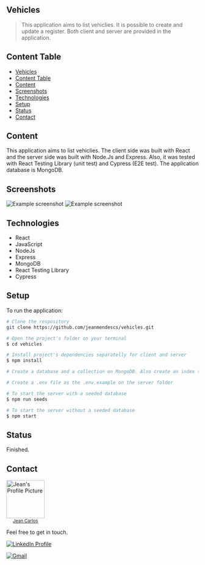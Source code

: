 ## Vehicles

> This application aims to list vehiclies. It is possible to create and update a register. Both client and server are provided in the application.

## Content Table

- [Vehicles](#vehicles)
- [Content Table](#content-table)
- [Content](#content)
- [Screenshots](#screenshots)
- [Technologies](#technologies)
- [Setup](#setup)
- [Status](#status)
- [Contact](#contact)

## Content

This application aims to list vehiclies. The client side was built with React and the server side was built with Node.Js and Express. Also, it was tested with React Testing Library (unit test) and Cypress (E2E test). The application database is MongoDB.

## Screenshots

![Example screenshot](https://imgur.com/4fjzX3K.jpg)
![Example screenshot](https://imgur.com/OyGDWOO.jpg)

## Technologies

- React
- JavaScript
- NodeJs
- Express
- MongoDB
- React Testing Library
- Cypress

## Setup

To run the application:

```bash
# Clone the respository
git clone https://github.com/jeanmendescs/vehicles.git

# Open the project's folder on your terminal
$ cd vehicles

# Install project's dependencies separatelly for client and server
$ npm install

# Create a database and a collection on MongoDB. Also create an index to the vehicle field to allow search by string on the database

# Create a .env file as the .env.example on the server folder

# To start the server with a seeded database
$ npm run seeds

# To start the server without a seeded database
$ npm start

```

## Status

Finished.

## Contact

<div style="display:flex">
<a href="https://github.com/jeanmendescs">
 <img height="auto" src="https://avatars3.githubusercontent.com/u/57002849?s=400&u=fff71a8a729144edec9bfd51b2d6dd89af52e00a&v=4" width="100px;" alt="Jean's Profile Picture"/>
 <br />
 <sub style="display:block; text-align:center;"><span >Jean Carlos</span></sub></a> <a href="https://github.com/jeanmendescs" title="Jean's Profile Picture"></a>
</div>

Feel free to get in touch.

<div style="display: inline-block;">
<a href="https://www.linkedin.com/in/jean-mendes//"><img src="https://img.shields.io/badge/linkedin-%230077B5.svg?&style=for-the-badge&logo=linkedin&logoColor=white" alt="LinkedIn Profile" ></a>

<a href="mailto:mendes.jean.cs@gmail.com"><img src="https://img.shields.io/badge/gmail-D14836?&style=for-the-badge&logo=gmail&logoColor=white" alt="Gmail" ></a>

</div>
